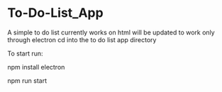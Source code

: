 # To-Do-List_App
A simple to do list
currently works on html will be updated to work only through electron
cd into the to do list app directory

To start run:

npm install electron

npm run start

